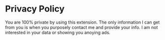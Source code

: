 # Privacy Policy

You are 100% private by using this extension. The only information I can get from you is when you purposely contact me and provide your info. I am not interested in your data or showing you anoying ads.
